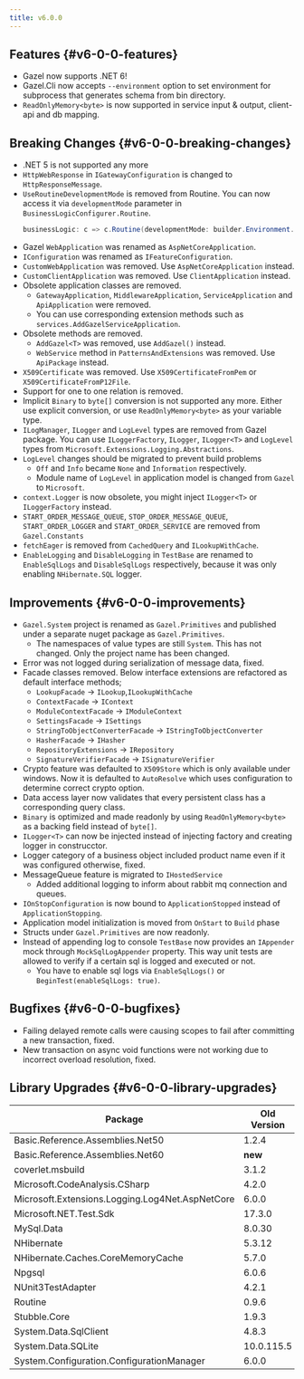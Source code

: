 ```yaml
---
title: v6.0.0
---
```


## Features {#v6-0-0-features}

- Gazel now supports .NET 6!
- Gazel.Cli now accepts `--environment` option to set environment for
  subprocess that generates schema from bin directory.
- `ReadOnlyMemory<byte>` is now supported in service input & output, client-api
  and db mapping.

## Breaking Changes {#v6-0-0-breaking-changes}

- .NET 5 is not supported any more
- `HttpWebResponse` in `IGatewayConfiguration` is changed to
  `HttpResponseMessage`.
- `UseRoutineDevelopmentMode` is removed from Routine. You can now access it
  via `developmentMode` parameter in `BusinessLogicConfigurer.Routine`.
  ```csharp
  businessLogic: c => c.Routine(developmentMode: builder.Environment.IsDevelopment())
  ```
- Gazel `WebApplication` was renamed as `AspNetCoreApplication`.
- `IConfiguration` was renamed as `IFeatureConfiguration`.
- `CustomWebApplication` was removed. Use `AspNetCoreApplication` instead.
- `CustomClientApplication` was removed. Use `ClientApplication` instead.
- Obsolete application classes are removed.
  - `GatewayApplication`, `MiddlewareApplication`, `ServiceApplication` and
    `ApiApplication` were removed.
  - You can use corresponding extension methods such as
    `services.AddGazelServiceApplication`.
- Obsolete methods are removed.
  - `AddGazel<T>` was removed, use `AddGazel()` instead.
  - `WebService` method in `PatternsAndExtensions` was removed. Use
    `ApiPackage` instead.
- `X509Certificate` was removed. Use `X509CertificateFromPem` or
  `X509CertificateFromP12File`.
- Support for one to one relation is removed.
- Implicit `Binary` to `byte[]` conversion is not supported any more. Either
  use explicit conversion, or use `ReadOnlyMemory<byte>` as your variable type.
- `ILogManager`, `ILogger` and `LogLevel` types are removed from Gazel package.
  You can use `ILoggerFactory`, `ILogger`, `ILogger<T>` and `LogLevel` types
  from `Microsoft.Extensions.Logging.Abstractions`.
- `LogLevel` changes should be migrated to prevent build problems
  - `Off` and `Info` became `None` and `Information` respectively.
  - Module name of `LogLevel` in application model is changed from `Gazel` to
    `Microsoft`.
- `context.Logger` is now obsolete, you might inject `ILogger<T>` or
  `ILoggerFactory` instead.
- `START_ORDER_MESSAGE_QUEUE`, `STOP_ORDER_MESSAGE_QUEUE`, `START_ORDER_LOGGER`
  and `START_ORDER_SERVICE` are removed from `Gazel.Constants`
- `fetchEager` is removed from `CachedQuery` and `ILookupWithCache`.
- `EnableLogging` and `DisableLogging` in `TestBase` are renamed to
  `EnableSqlLogs` and `DisableSqlLogs` respectively, because it was only
  enabling `NHibernate.SQL` logger.

## Improvements {#v6-0-0-improvements}

- `Gazel.System` project is renamed as `Gazel.Primitives` and published under a
  separate nuget package as `Gazel.Primitives`.
  - The namespaces of value types are still `System`. This has not changed.
    Only the project name has been changed.
- Error was not logged during serialization of message data, fixed.
- Facade classes removed. Below interface extensions are refactored as default
  interface methods;
  - `LookupFacade` -> `ILookup`,`ILookupWithCache`
  - `ContextFacade` -> `IContext`
  - `ModuleContextFacade` -> `IModuleContext`
  - `SettingsFacade` -> `ISettings`
  - `StringToObjectConverterFacade` -> `IStringToObjectConverter`
  - `HasherFacade` -> `IHasher`
  - `RepositoryExtensions` -> `IRepository`
  - `SignatureVerifierFacade` -> `ISignatureVerifier`
- Crypto feature was defaulted to `X509Store` which is only available under
  windows. Now it is defaulted to `AutoResolve` which uses configuration to
  determine correct crypto option.
- Data access layer now validates that every persistent class has a
  corresponding query class.
- `Binary` is optimized and made readonly by using `ReadOnlyMemory<byte>` as a
  backing field instead of `byte[]`.
- `ILogger<T>` can now be injected instead of injecting factory and creating
  logger in construcctor.
- Logger category of a business object included product name even if it was
  configured otherwise, fixed.
- MessageQueue feature is migrated to `IHostedService`
  - Added additional logging to inform about rabbit mq connection and queues.
- `IOnStopConfiguration` is now bound to `ApplicationStopped` instead of
  `ApplicationStopping`.
- Application model initialization is moved from `OnStart` to `Build` phase
- Structs under `Gazel.Primitives` are now readonly.
- Instead of appending log to console `TestBase` now provides an `IAppender`
  mock through `MockSqlLogAppender` property. This way unit tests are allowed
  to verify if a certain sql is logged and executed or not.
  - You have to enable sql logs via `EnableSqlLogs()` or
    `BeginTest(enableSqlLogs: true)`.

## Bugfixes {#v6-0-0-bugfixes}

- Failing delayed remote calls were causing scopes to fail after committing a
  new transaction, fixed.
- New transaction on async void functions were not working due to incorrect
  overload resolution, fixed.

## Library Upgrades {#v6-0-0-library-upgrades}

| Package                                         | Old Version | New Version |
| ----------------------------------------------- | ----------- | ----------- |
| Basic.Reference.Assemblies.Net50                | 1.2.4       | **removed** |
| Basic.Reference.Assemblies.Net60                | **new**     | 1.4.1       |
| coverlet.msbuild                                | 3.1.2       | 3.2.0       |
| Microsoft.CodeAnalysis.CSharp                   | 4.2.0       | 4.4.0       |
| Microsoft.Extensions.Logging.Log4Net.AspNetCore | 6.0.0       | 6.1.0       |
| Microsoft.NET.Test.Sdk                          | 17.3.0      | 17.4.0      |
| MySql.Data                                      | 8.0.30      | 8.0.31      |
| NHibernate                                      | 5.3.12      | 5.3.14      |
| NHibernate.Caches.CoreMemoryCache               | 5.7.0       | 5.8.0       |
| Npgsql                                          | 6.0.6       | 6.0.7       |
| NUnit3TestAdapter                               | 4.2.1       | 4.3.0       |
| Routine                                         | 0.9.6       | 6.1.0       |
| Stubble.Core                                    | 1.9.3       | 1.10.8      |
| System.Data.SqlClient                           | 4.8.3       | 4.8.5       |
| System.Data.SQLite                              | 10.0.115.5  | 10.0.116    |
| System.Configuration.ConfigurationManager       | 6.0.0       | 6.0.1       |
